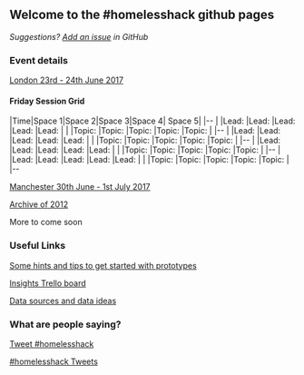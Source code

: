 ## Welcome to the #homelesshack github pages

*Suggestions? [Add an issue](https://github.com/homelesshack/homelesshack.github.io/issues) in GitHub*

### Event details
[London 23rd - 24th June 2017](https://www.eventbrite.com/e/homelesshack-tickets-32406738427)

#### Friday Session Grid

|Time|Space 1|Space 2|Space 3|Space 4| Space 5|
|--
|    |Lead:       |Lead:       |Lead:       |Lead:       |Lead:        |
|    |Topic:       |Topic:       |Topic:       |Topic:       |Topic:        |
|--
|    |Lead:       |Lead:       |Lead:       |Lead:       |Lead:        |
|    |Topic:       |Topic:       |Topic:       |Topic:       |Topic:        |
|--
|    |Lead:       |Lead:       |Lead:       |Lead:       |Lead:        |
|    |Topic:       |Topic:       |Topic:       |Topic:       |Topic:        |
|--
|    |Lead:       |Lead:       |Lead:       |Lead:       |Lead:        |
|    |Topic:       |Topic:       |Topic:       |Topic:       |Topic:        |
|--

[Manchester 30th June - 1st July 2017](https://www.manchesterdigital.com/events/homelesshack)

[Archive of 2012](http://web.archive.org/web/20161024022404/http://homelesshack.com/)

More to come soon

### Useful Links

[Some hints and tips to get started with prototypes](https://homelesshack.github.io/homelesstemplate/)

[Insights Trello board](https://trello.com/b/7KCrWt32/homeless-hack-research-analysis)

[Data sources and data ideas](https://docs.google.com/document/d/1vqk_3hoVlpTnv8Q8_TnOQDM94UX_e3JH9PmiJ3W43kE/edit?usp=sharing)

### What are people saying?

<a href="https://twitter.com/intent/tweet?button_hashtag=homelesshack" class="twitter-hashtag-button" data-show-count="false">Tweet #homelesshack</a><script async src="//platform.twitter.com/widgets.js" charset="utf-8"></script>

<a class="twitter-timeline" data-dnt="true" href="https://twitter.com/hashtag/homelesshack" data-widget-id="877836005478465536">#homelesshack Tweets</a>
<script>!function(d,s,id){var js,fjs=d.getElementsByTagName(s)[0],p=/^http:/.test(d.location)?'http':'https';if(!d.getElementById(id)){js=d.createElement(s);js.id=id;js.src=p+"://platform.twitter.com/widgets.js";fjs.parentNode.insertBefore(js,fjs);}}(document,"script","twitter-wjs");</script>
